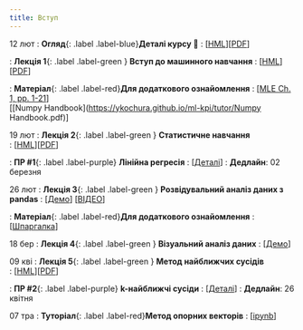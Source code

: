 ```yaml
---
title: Вступ 
---
```



12 лют 
: **Огляд**{: .label .label-blue}**Деталі курсу 👋**
  : [[HML](https://ykochura.github.io/ml-kpi/?p=details.md#1)][[PDF](https://ykochura.github.io/ml-kpi/pdf/details.pdf)] 

: **Лекція 1**{: .label .label-green } **Вступ до машинного навчання**
  : [[HML](https://ykochura.github.io/ml-kpi/?p=lecture1.md#1)][[PDF](https://ykochura.github.io/ml-kpi/pdf/lecture1.pdf)] 

: **Матеріал**{: .label .label-red}**Для додаткового ознайомлення**
  : [[MLE Ch. 1, pp. 1-21](http://bit.ly/MLEbook-Chapter1)] <br> [[Numpy Handbook](https://ykochura.github.io/ml-kpi/tutor/Numpy Handbook.pdf)]


19 лют
: **Лекція 2**{: .label .label-green } **Cтатистичне навчання**  
  : [[HML](https://ykochura.github.io/ml-kpi/?p=lecture2.md#1)][[PDF](https://ykochura.github.io/ml-kpi/pdf/lecture2.pdf)] 

: **ПР #1**{: .label .label-purple} **Лiнiйна регресiя** 
  : [[Деталі](https://drive.google.com/file/d/17rqnKTbh6SOar-CVdyBYL4Xy6RsLuNwR/view?usp=sharing)] 
    : **Дедлайн**:  02 березня

26 лют
: **Лекція 3**{: .label .label-green } **Розвідувальний аналіз даних з pandas**
  : [[Демо](https://www.kaggle.com/code/kyuriy/pandas)] [[ВІДЕО](https://youtu.be/OmxMWNXWjQA)]

: **Матеріал**{: .label .label-red}**Для додаткового ознайомлення**
  : [[Шпаргалка](https://colab.research.google.com/github/fralfaro/DS-Cheat-Sheets/blob/main/docs/examples/pandas/pandas.ipynb)] 

18 бер
: **Лекція 4**{: .label .label-green } **Візуальний аналіз даних**
  : [[Демо](https://www.kaggle.com/code/kyuriy/12345)] 

09 кві
: **Лекція 5**{: .label .label-green } **Метод найближчих сусідів**  
  : [[HML](https://ykochura.github.io/ml-kpi/?p=lecture5.md#1)][[PDF](https://ykochura.github.io/ml-kpi/pdf/lecture5.pdf)]

: **ПР #2**{: .label .label-purple} **k-найближчі сусіди** 
  : [[Деталі](https://drive.google.com/file/d/1rudfsCq7LQg-fdwykl4b08otDLmYN3lx/view?usp=sharing)] 
    : **Дедлайн**:  26 квітня

07 тра
: **Туторіал**{: .label .label-red}**Метод опорних векторів**
  : [[ipynb](https://colab.research.google.com/github/YKochura/ml-kpi/blob/main/tutor/support_vector_machines.ipynb)] 


<!--
#### Очікуються матеріали та запис лекції

26 бер
: **Лекція 4**{: .label .label-green } **Візуальний аналіз даних**
  : [[Демо]()] [[ВІДЕО]()]
  [[ВІДЕО](https://youtu.be/_LDRSPLwOb8)]
 -->
